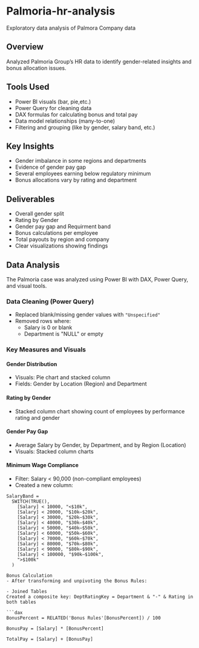 # Palmoria-hr-analysis
Exploratory data analysis of Palmora Company data

## Overview
Analyzed Palmoria Group’s HR data to identify gender-related insights and bonus allocation issues.

## Tools Used
- Power BI visuals (bar, pie,etc.)
- Power Query for cleaning data
- DAX formulas for calculating bonus and total pay
- Data model relationships (many-to-one)
- Filtering and grouping (like by gender, salary band, etc.)

## Key Insights
- Gender imbalance in some regions and departments
- Evidence of gender pay gap
- Several employees earning below regulatory minimum
- Bonus allocations vary by rating and department

## Deliverables
- Overall gender split
- Rating by Gender
- Gender pay gap and Requirment band
- Bonus calculations per employee
- Total payouts by region and company
- Clear visualizations showing findings

## Data Analysis

The Palmoria case was analyzed using Power BI with DAX, Power Query, and visual tools.

### Data Cleaning (Power Query)

- Replaced blank/missing gender values with `"Unspecified"`
- Removed rows where:
  - Salary is 0 or blank
  - Department is "NULL" or empty

### Key Measures and Visuals

#### Gender Distribution
- Visuals: Pie chart and stacked column
- Fields: Gender by Location (Region) and Department

#### Rating by Gender
- Stacked column chart showing count of employees by performance rating and gender

#### Gender Pay Gap
- Average Salary by Gender, by Department, and by Region (Location)
- Visuals: Stacked column charts

#### Minimum Wage Compliance
- Filter: Salary < 90,000 (non-compliant employees)
- Created a new column:

```DAX
SalaryBand = 
  SWITCH(TRUE(),
    [Salary] < 10000, "<$10k",
    [Salary] < 20000, "$10k–$20k",
    [Salary] < 30000, "$20k–$30k",
    [Salary] < 40000, "$30k–$40k",
    [Salary] < 50000, "$40k–$50k",
    [Salary] < 60000, "$50k–$60k",
    [Salary] < 70000, "$60k–$70k",
    [Salary] < 80000, "$70k–$80k",
    [Salary] < 90000, "$80k–$90k",
    [Salary] < 100000, "$90k–$100k",
    ">$100k"
  )

Bonus Calculation
- After transforming and unpivoting the Bonus Rules:

- Joined Tables
Created a composite key: DeptRatingKey = Department & "-" & Rating in both tables

```dax
BonusPercent = RELATED('Bonus Rules'[BonusPercent]) / 100

BonusPay = [Salary] * [BonusPercent]

TotalPay = [Salary] + [BonusPay]

